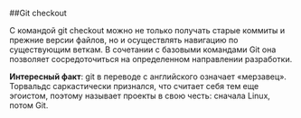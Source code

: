 ##Git checkout


С командой git checkout можно не только получать старые коммиты и прежние версии файлов, но и осуществлять навигацию по существующим веткам. В сочетании с базовыми командами Git она позволяет сосредоточиться на определенном направлении разработки.


**Интересный факт**: git в переводе с английского означает «мерзавец». Торвальдс саркастически признался, что считает себя тем еще эгоистом, поэтому называет проекты в свою честь: сначала Linux, потом Git.
